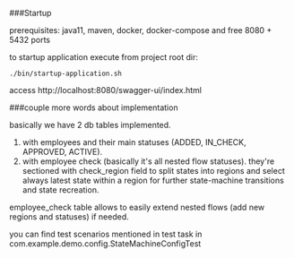 ###Startup

prerequisites: java11, maven, docker, docker-compose and free 8080 + 5432 ports

to startup application execute from project root dir:

```
./bin/startup-application.sh
```

access http://localhost:8080/swagger-ui/index.html

###couple more words about implementation

basically we have 2 db tables implemented.  
1. with employees and their main statuses (ADDED, IN_CHECK, APPROVED, ACTIVE).  
2. with employee check (basically it's all nested flow statuses). they're sectioned with check_region field to split states into regions and select always latest state within a region for further state-machine transitions and state recreation.  

employee_check table allows to easily extend nested flows (add new regions and statuses) if needed.   

you can find test scenarios mentioned in test task in com.example.demo.config.StateMachineConfigTest